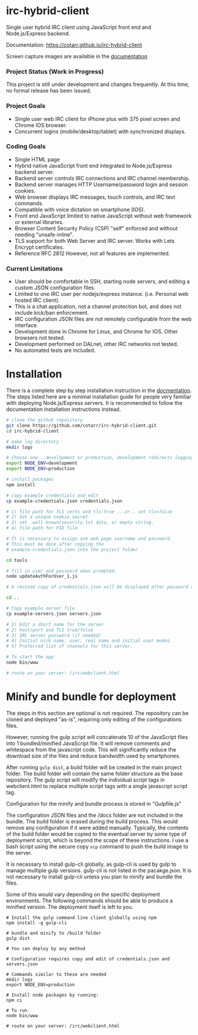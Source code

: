 # irc-hybrid-client

Single user hybrid IRC client using JavaScript front end and Node.js/Express backend.

Documentation: https://cotarr.github.io/irc-hybrid-client

Screen capture images are available in the [documentation](https://cotarr.github.io/irc-hybrid-client)

### Project Status (Work in Progress)

This project is still under development and changes frequently.
At this time, no formal release has been issued.

### Project Goals

- Single user web IRC client for iPhone plus with 375 pixel screen and Chrome IOS browser.
- Concurrent logins (mobile/desktop/tablet) with synchronized displays.

### Coding Goals

- Single HTML page
- Hybrid native JavaScript front end integrated to Node.js/Express backend server.
- Backend server controls IRC connections and IRC channel membership.
- Backend server manages HTTP Username/password login and session cookies.
- Web browser displays IRC messages, touch controls, and IRC text commands.
- Compatible with voice dictation on smartphone (IOS).
- Front end JavaScript limited to native JavaScript without web framework or external libraries.
- Browser Content Security Policy (CSP) "self" enforced and without needing "unsafe-inline".
- TLS support for both Web Server and IRC server. Works with Lets Encrypt certificates.
- Reference RFC 2812 However, not all features are implemented.

### Current Limitations

- User should be comfortable in SSH, starting node servers, and editing a custom JSON configuration files.
- Limited to one IRC user per nodejs/express instance. (i.e. Personal web hosted IRC client).
- This is a chat application, not a channel protection bot, and does not include kick/ban enforcement.
- IRC configuration JSON files are not remotely configurable from the web interface.
- Development done in Chrome for Linux, and Chrome for IOS. Other browsers not tested.
- Development performed on DALnet, other IRC networks not tested.
- No automated tests are included.

# Installation

There is a complete step by step installation instruction in the
[docmentation](https://cotarr.github.io/irc-hybrid-client).
The steps listed here are a minimal installation guide for
people very familiar with deploying Node.js/Express servers.
It is recommended to follow the documentation installation instructions instead.

```bash
# clone the github repository
git clone https://github.com/cotarr/irc-hybrid-client.git
cd irc-hybrid-client

# make log directory
mkdir logs

# Choose one...development or production, development redirects logging to console.
export NODE_ENV=development
export NODE_ENV=production

# install packages
npm install

# copy example credentials and edit
cp example-credentials.json credentials.json

# 1) file path for TLS certs and tls:true ...or.. set tls=false
# 2) Set a unique cookie secret
# 3) set .well-known/security.txt data, or empty string.
# 4) file path for PID file

# It is necessary to assign one web page username and password.
# This must be done after copying the
# example-credentials.json into the project folder

cd tools

# fill in user and password when prompted.
node updateAuthForUser_1.js

# A revised copy of credentials.json will be displayed after password assignment

cd ..

# Copy example server file
cp example-servers.json servers.json

# 1) Edit a short name for the server
# 2) host/port and TLS true/false
# 3) IRC server password (if needed)
# 4) Initial nick name, user, real name and initial user modes.
# 5) Preferred list of channels for this server.

# To start the app
node bin/www

# route on your server: /irc/webclient.html
```

# Minify and bundle for deployment

The steps in this section are optional is not required.
The repository can be cloned and deployed "as-is",
requiring only editing of the configurations files.

However, running the gulp script will concatenate 10 of the JavaScript
files into 1 bundled/minified JavaScript file.
It will remove comments and whitespace from the javascript code.
This will significantly reduce the download size of the files
and reduce bandwidth used by smartphones.

After running `gulp dist`, a build folder will be created in the main project folder.
The build folder will contain the same folder structure as the base repository.
The gulp script will modify the individual script tags in webclient.html to
replace multiple script tags with a single javascript script tag.

Configuration for the minify and bundle process is stored in "Gulpfile.js"

The configuration JSON files and the /docs folder are not included in the bundle.
The build folder is erased during the build process.
This would remove any configuration if it were added manually.
Typically, the contents of the build folder would be copied to the
eventual server by some type of deployment script, which is beyond the scope of
these instructions. I use a bash script using the secure copy `scp`
command to push the build image to the server.

It is necessary to install gulp-cli globally, as gulp-cli
is used by gulp to manage multiple gulp versions. gulp-cli is not
listed in the pacakge.json. It is not necessary to install gulp-cli
unless you plan to minify and bundle the files.

Some of this would vary depending on the specific deployment environments.
The following commands should be able to produce a minified version.
The deployment itself is left to you.

```
# Install the gulp command line client globally using npm
npm install -g gulp-cli

# bundle and minify to /build folder
gulp dist

# You can deploy by any method

# Configuration requires copy and edit of credentials.json and servers.json

# Commands similar to these are needed
mkdir logs
export NODE_ENV=production

# Install node packages by running:
npm ci

# To run
node bin/www

# route on your server: /irc/webclient.html
```
